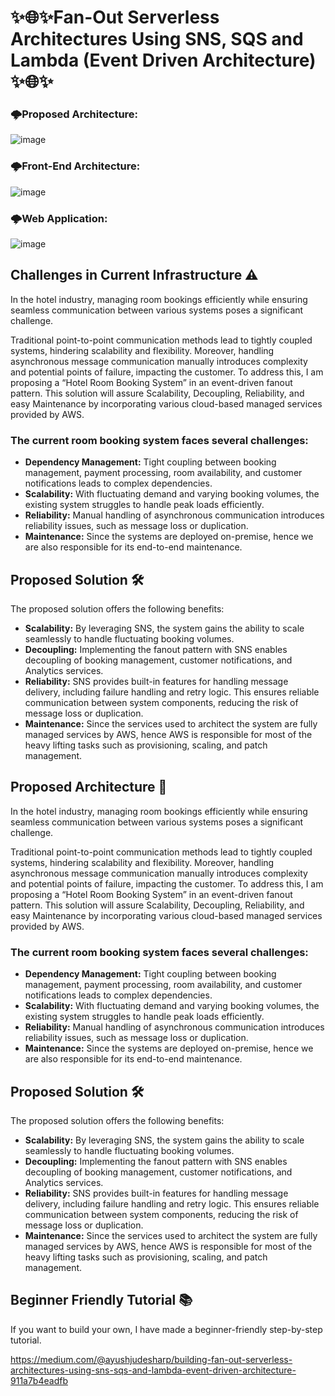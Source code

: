 
# ✨🌐✨Fan-Out Serverless Architectures Using SNS, SQS and Lambda (Event Driven Architecture) ✨🌐✨

### 🌩️Proposed Architecture:

![image](https://github.com/ayushshawnfrost/Fan-Out-Serverless-Architectures-Using-SNS-SQS-and-Lambda/assets/23500476/da687f4f-2c19-4df3-832c-8310cac8c3f3)

### 🌩️Front-End Architecture:

![image](https://github.com/ayushshawnfrost/Fan-Out-Serverless-Architectures-Using-SNS-SQS-and-Lambda/assets/23500476/c1504abe-542b-4712-8515-a5294f1e2568)

### 🌩️Web Application:

![image](https://github.com/ayushshawnfrost/Fan-Out-Serverless-Architectures-Using-SNS-SQS-and-Lambda/assets/23500476/9f378414-b351-4f3e-b628-a26df58ad9d5)

## Challenges in Current Infrastructure ⚠️

In the hotel industry, managing room bookings efficiently while ensuring seamless communication between various systems poses a significant challenge.

Traditional point-to-point communication methods lead to tightly coupled systems, hindering scalability and flexibility. Moreover, handling asynchronous message communication manually introduces complexity and potential points of failure, impacting the customer. To address this, I am proposing a “Hotel Room Booking System” in an event-driven fanout pattern. This solution will assure Scalability, Decoupling, Reliability, and easy Maintenance by incorporating various cloud-based managed services provided by AWS.

### The current room booking system faces several challenges:

- **Dependency Management:** Tight coupling between booking management, payment processing, room availability, and customer notifications leads to complex dependencies.
- **Scalability:** With fluctuating demand and varying booking volumes, the existing system struggles to handle peak loads efficiently.
- **Reliability:** Manual handling of asynchronous communication introduces reliability issues, such as message loss or duplication.
- **Maintenance:** Since the systems are deployed on-premise, hence we are also responsible for its end-to-end maintenance.

## Proposed Solution 🛠️

The proposed solution offers the following benefits:

- **Scalability:** By leveraging SNS, the system gains the ability to scale seamlessly to handle fluctuating booking volumes.
- **Decoupling:** Implementing the fanout pattern with SNS enables decoupling of booking management, customer notifications, and Analytics services.
- **Reliability:** SNS provides built-in features for handling message delivery, including failure handling and retry logic. This ensures reliable communication between system components, reducing the risk of message loss or duplication.
- **Maintenance:** Since the services used to architect the system are fully managed services by AWS, hence AWS is responsible for most of the heavy lifting tasks such as provisioning, scaling, and patch management.

## Proposed Architecture 🏢

In the hotel industry, managing room bookings efficiently while ensuring seamless communication between various systems poses a significant challenge.

Traditional point-to-point communication methods lead to tightly coupled systems, hindering scalability and flexibility. Moreover, handling asynchronous message communication manually introduces complexity and potential points of failure, impacting the customer. To address this, I am proposing a “Hotel Room Booking System” in an event-driven fanout pattern. This solution will assure Scalability, Decoupling, Reliability, and easy Maintenance by incorporating various cloud-based managed services provided by AWS.

### The current room booking system faces several challenges:

- **Dependency Management:** Tight coupling between booking management, payment processing, room availability, and customer notifications leads to complex dependencies.
- **Scalability:** With fluctuating demand and varying booking volumes, the existing system struggles to handle peak loads efficiently.
- **Reliability:** Manual handling of asynchronous communication introduces reliability issues, such as message loss or duplication.
- **Maintenance:** Since the systems are deployed on-premise, hence we are also responsible for its end-to-end maintenance.

## Proposed Solution 🛠️

The proposed solution offers the following benefits:

- **Scalability:** By leveraging SNS, the system gains the ability to scale seamlessly to handle fluctuating booking volumes.
- **Decoupling:** Implementing the fanout pattern with SNS enables decoupling of booking management, customer notifications, and Analytics services.
- **Reliability:** SNS provides built-in features for handling message delivery, including failure handling and retry logic. This ensures reliable communication between system components, reducing the risk of message loss or duplication.
- **Maintenance:** Since the services used to architect the system are fully managed services by AWS, hence AWS is responsible for most of the heavy lifting tasks such as provisioning, scaling, and patch management.

## Beginner Friendly Tutorial 📚

If you want to build your own, I have made a beginner-friendly step-by-step tutorial.

https://medium.com/@ayushjudesharp/building-fan-out-serverless-architectures-using-sns-sqs-and-lambda-event-driven-architecture-911a7b4eadfb





